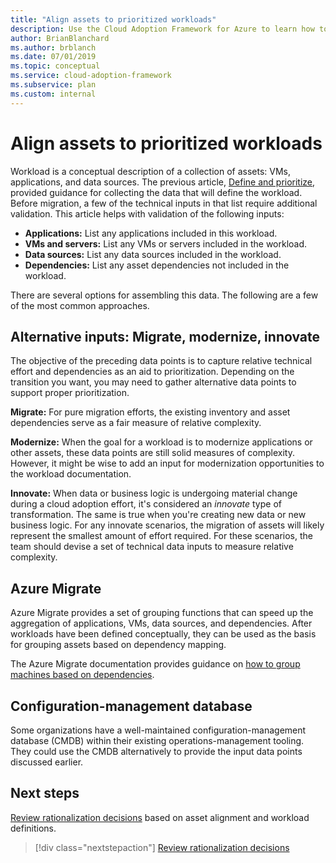 ```yaml
---
title: "Align assets to prioritized workloads"
description: Use the Cloud Adoption Framework for Azure to learn how to align assets to your prioritized workloads.
author: BrianBlanchard
ms.author: brblanch
ms.date: 07/01/2019
ms.topic: conceptual
ms.service: cloud-adoption-framework
ms.subservice: plan
ms.custom: internal
---
```


# Align assets to prioritized workloads

Workload is a conceptual description of a collection of assets: VMs, applications, and data sources. The previous article, [Define and prioritize](./workloads.md), provided guidance for collecting the data that will define the workload. Before migration, a few of the technical inputs in that list require additional validation. This article helps with validation of the following inputs:

- **Applications:** List any applications included in this workload.
- **VMs and servers:** List any VMs or servers included in the workload.
- **Data sources:** List any data sources included in the workload.
- **Dependencies:** List any asset dependencies not included in the workload.

There are several options for assembling this data. The following are a few of the most common approaches.

## Alternative inputs: Migrate, modernize, innovate

The objective of the preceding data points is to capture relative technical effort and dependencies as an aid to prioritization. Depending on the transition you want, you may need to gather alternative data points to support proper prioritization.

**Migrate:** For pure migration efforts, the existing inventory and asset dependencies serve as a fair measure of relative complexity.

**Modernize:** When the goal for a workload is to modernize applications or other assets, these data points are still solid measures of complexity. However, it might be wise to add an input for modernization opportunities to the workload documentation.

**Innovate:** When data or business logic is undergoing material change during a cloud adoption effort, it's considered an _innovate_ type of transformation. The same is true when you're creating new data or new business logic. For any innovate scenarios, the migration of assets will likely represent the smallest amount of effort required. For these scenarios, the team should devise a set of technical data inputs to measure relative complexity.

## Azure Migrate

Azure Migrate provides a set of grouping functions that can speed up the aggregation of applications, VMs, data sources, and dependencies. After workloads have been defined conceptually, they can be used as the basis for grouping assets based on dependency mapping.

The Azure Migrate documentation provides guidance on [how to group machines based on dependencies](/azure/migrate/how-to-create-group-machine-dependencies).

## Configuration-management database

Some organizations have a well-maintained configuration-management database (CMDB) within their existing operations-management tooling. They could use the CMDB alternatively to provide the input data points discussed earlier.

## Next steps

[Review rationalization decisions](./review-rationalization.md) based on asset alignment and workload definitions.

> [!div class="nextstepaction"]
> [Review rationalization decisions](./review-rationalization.md)
